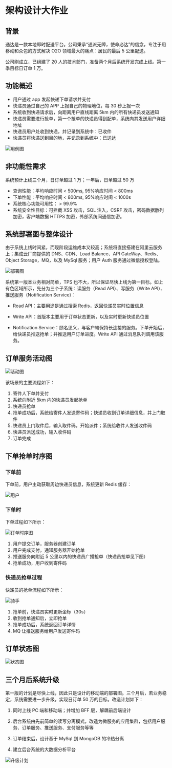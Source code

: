 # 架构设计大作业

## 背景

通达是一款本地即时配送平台。公司秉承“通派无障，使命必达”的信念，专注于用移动和众包的方式解决 O2O 领域最大的痛点：居民的最后 5 公里配送。

公司刚成立，已组建了 20 人的技术部门，准备两个月后系统开发完成上线。第一季目标日订单 1 万。

## 功能概述

- 用户通过 app 发起快递下单请求并支付
- 快递员通过自己的 APP 上报自己的物理地位，每 30 秒上报一次
- 系统收到快递请求后，向距离用户直线距离 5km 内的所有快递员发送通知
- 快递员需要进行抢单，第一个抢单的快递员得到配单，系统向其发送用户详细地址
- 快递员用户处收到快递，并记录到系统中：已收件
- 快递员将快递送到目的地，并记录到系统中：已送达

![用例图][1]

## 非功能性需求

系统预计上线三个月，日订单超过 1 万；一年后，日单超过 50 万

- 查询性能：平均响应时间 < 500ms, 95%响应时间 < 800ms
- 下单性能：平均响应时间 < 800ms, 95%响应时间 < 1000s
- 系统核心功能可用性： > 99.9%
- 系统安全性目标：可拦截 XSS 攻击，SQL 注入，CSRF 攻击，密码数据散列加密，客户端数据 HTTPS 加密，外部系统间通信加密。

## 系统部署图与整体设计

由于系统上线时间紧，而现阶段运维成本又较高；系统将直接搭建在阿里云服务上；集成云厂商提供的 DNS、CDN、Load Balance、API GateWay、Redis、Object Storage，MQ，以及 MySql 服务；用户 Auth 服务通过微信授权登陆。

![部署图][4]

系统第一版本业务相对简单，TPS 也不大，所以保证尽快上线为第一目标。如上有色区域所示，先分为三个子系统：读服务（Read API）、写服务（Write API）、推送服务（Notification Service）：

- Read API：主要用途是通过搜索 Redis，返回快递员实时位置信息

- Write API：首版本主要用于订单状态更新，以及实时更新快递员位置

- Notification Service：顾名思义，与客户端保持长连接的服务。下单开始后，给快递员推送抢单；并推送用户订单进度。Write API 通过消息队列调用该服务。

## 订单服务活动图

![活动图][2]

该场景的主要流程如下：

1. 寄件人下单并支付
2. 系统向附近 5km 内的快递员发起抢单
3. 快递员抢单
4. 抢单成功后，系统给寄件人发送寄件码；快递员收到订单详细信息，并上门取件
5. 快递员上门取件后，输入取件码，开始派件；系统给收件人发送收件码
6. 快递员派送成功，输入收件码
7. 订单完成

## 下单抢单时序图

### 下单前

下单前，用户主动获取周边快递员信息，系统更新 Redis 缓存：

![用户][5]

### 下单时

下单过程如下所示：

![订单时序图][7]

1. 用户提交订单，服务器创建订单
2. 用户完成支付，通知服务器开始抢单
3. 推送服务向附近 5 公里以内的快递员广播抢单（快递员抢单见下图）
4. 抢单成功，用户收到寄件码

### 快递员抢单过程

快递员的抢单流程如下所示：

![骑手][6]

1. 抢单前，快递员实时更新坐标（30s）
2. 收到抢单通知后，立即抢单
3. 抢单成功后，系统返回订单详情
4. MQ 让推送服务给用户发送寄件码

## 订单状态图

![状态图][3]

## 三个月后系统升级

第一版的计划是尽快上线，因此只是设计的移动端的部署图。三个月后，若业务稳定，系统需要进一步升级，实现日订单 50 万的目标。改造计划如下：

1. 同时上线 PC 端和移动端；并增加 BFF 层，解耦前后端设计

2. 后台系统由先前简单的读写分离模式，改造为微服务的应用集群，包括用户服务、订单服务、推送服务、支付服务等等

3. 订单结束后，设计基于 MySql 到 MongoDB 的冷热分离

4. 建立后台系统的大数据分析平台

![升级计划][8]

[1]: ./img/use-case.drawio.png
[2]: ./img/pool.drawio.png
[3]: ./img/state.drawio.png
[4]: ./img/deploy.drawio.png
[5]: ./img/user.drawio.png
[6]: ./img/driver.drawio.png
[7]: ./img/order.drawio.png
[8]: ./img/next.drawio.png
